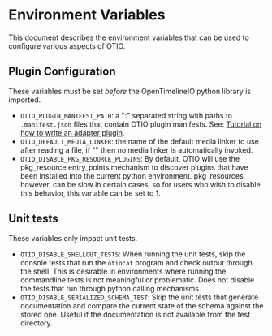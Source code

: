 # Environment Variables

This document describes the environment variables that can be used to configure
various aspects of OTIO.

## Plugin Configuration

These variables must be set _before_ the OpenTimelineIO python library is imported.

- `OTIO_PLUGIN_MANIFEST_PATH`: a ":" separated string with paths to `.manifest.json` files that contain OTIO plugin manifests.  See: [Tutorial on how to write an adapter plugin].
- `OTIO_DEFAULT_MEDIA_LINKER`: the name of the default media linker to use after reading a file, if "" then no media linker is automatically invoked.
- `OTIO_DISABLE_PKG_RESOURCE_PLUGINS`: By default, OTIO will use the pkg_resource entry_points mechanism to discover plugins that have been installed into the current python environment.  pkg_resources, however, can be slow in certain cases, so for users who wish to disable this behavior, this variable can be set to 1.

## Unit tests

These variables only impact unit tests.

- `OTIO_DISABLE_SHELLOUT_TESTS`: When running the unit tests, skip the console tests that run the `otiocat` program and check output through the shell.  This is desirable in environments where running the commandline tests is not meaningful or problematic.  Does not disable the tests that run through python calling mechanisms.
- `OTIO_DISABLE_SERIALIZED_SCHEMA_TEST`: Skip the unit tests that generate documentation and compare the current state of the schema against the stored one. Useful if the documentation is not available from the test directory.

[Tutorial on how to write an adapter plugin]: write-an-adapter.md